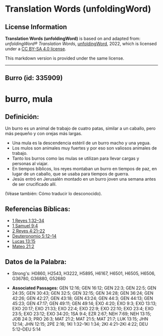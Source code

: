 # Translation Words (unfoldingWord)

## License Information

**Translation Words (unfoldingWord)** is based on and adapted from: _unfoldingWord® Translation Words_, [unfoldingWord](https://unfoldingword.org/utw), 2022, which is licensed under a [CC BY-SA 4.0 license](https://creativecommons.org/licenses/by-sa/4.0/legalcode.en).

This markdown version is provided under the same license.



--------------------------------

## Burro (id: 335909)

burro, mula
===========

Definición:
-----------

Un burro es un animal de trabajo de cuatro patas, similar a un caballo, pero más pequeño y con orejas más largas.

* Una mula es la descendencia estéril de un burro macho y una yegua.
* Los mulos son animales muy fuertes y por eso son valiosos animales de trabajo.
* Tanto los burros como las mulas se utilizan para llevar cargas y personas al viajar.
* En tiempos bíblicos, los reyes montaban un burro en tiempos de paz, en lugar de un caballo, que se usaba para tiempos de guerra.
* Jesús entró en Jerusalén montado en un burro joven una semana antes de ser crucificado allí.

(Véase también: Cómo traducir lo desconocido).

Referencias Bíblicas:
---------------------

* [1 Reyes 1:32–34](https://ref.ly/1Kgs1:32-1Kgs1:34)
* [1 Samuel 9:4](https://ref.ly/1Sam9:4)
* [2 Reyes 4:21–22](https://ref.ly/2Kgs4:21-2Kgs4:22)
* [Deuteronomio 5:12–14](https://ref.ly/Deut5:12-Deut5:14)
* [Lucas 13:15](https://ref.ly/Luke13:15)
* [Mateo 21:2](https://ref.ly/Matt21:2)

Datos de la Palabra:
--------------------

* Strong's: H0860, H2543, H3222, H5895, H6167, H6501, H6505, H6506, G36780, G36880, G52680

* **Associated Passages:** GEN 12:16; GEN 16:12; GEN 22:3; GEN 22:5; GEN 24:35; GEN 30:43; GEN 32:5; GEN 32:15; GEN 34:28; GEN 36:24; GEN 42:26; GEN 42:27; GEN 43:18; GEN 43:24; GEN 44:3; GEN 44:13; GEN 45:23; GEN 47:17; GEN 49:11; GEN 49:14; EXO 4:20; EXO 9:3; EXO 13:13; EXO 20:17; EXO 21:33; EXO 22:4; EXO 22:9; EXO 22:10; EXO 23:4; EXO 23:5; EXO 23:12; EXO 34:20; 1SA 9:4; EZR 2:67; NEH 7:69; NEH 13:15; JOB 24:3; PRO 26:3; MAT 21:2; MAT 21:5; MAT 21:7; LUK 13:15; JHN 12:14; JHN 12:15; 2PE 2:16; 1KI 1:32–1KI 1:34; 2KI 4:21–2KI 4:22; DEU 5:12–DEU 5:14

